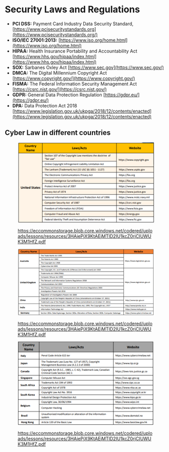 # Security Laws and Regulations

* **PCI DSS:** Payment Card Industry Data Security Standard, [https://www.pcisecuritystandards.org](https://www.pcisecuritystandards.org/)
* **ISO/IEC 27001:2013:** [https://www.iso.org/home.html](https://www.iso.org/home.html)
* **HIPAA:** Health Insurance Portability and Accountability Act [https://www.hhs.gov/hipaa/index.html](https://www.hhs.gov/hipaa/index.html)
* **SOX:** Sarbanes Oxley Act [https://www.sec.gov](https://www.sec.gov/)
* **DMCA:** The Digital Millennium Copyright Act [https://www.copyright.gov/](https://www.copyright.gov/)
* **FISMA:** The Federal Information Security Management Act [https://csrc.nist.gov/](https://csrc.nist.gov/)
* **GDPR:** General Data Protection Regulation [https://gdpr.eu/](https://gdpr.eu/)
* **DPA:** Data Protection Act 2018 [https://www.legislation.gov.uk/ukpga/2018/12/contents/enacted](https://www.legislation.gov.uk/ukpga/2018/12/contents/enacted)

## Cyber Law in different countries&#x20;

<figure><img src="../.gitbook/assets/image (12).png" alt=""><figcaption><p><a href="https://eccommonstorage.blob.core.windows.net/codered/uploads/lessons/resources/3HAiePjX9KtAEjMTID2IU1kcZ0rjCIUWUK3M1HfZ.pdf">https://eccommonstorage.blob.core.windows.net/codered/uploads/lessons/resources/3HAiePjX9KtAEjMTID2IU1kcZ0rjCIUWUK3M1HfZ.pdf</a></p></figcaption></figure>

<figure><img src="../.gitbook/assets/image (9).png" alt=""><figcaption><p><a href="https://eccommonstorage.blob.core.windows.net/codered/uploads/lessons/resources/3HAiePjX9KtAEjMTID2IU1kcZ0rjCIUWUK3M1HfZ.pdf">https://eccommonstorage.blob.core.windows.net/codered/uploads/lessons/resources/3HAiePjX9KtAEjMTID2IU1kcZ0rjCIUWUK3M1HfZ.pdf</a></p></figcaption></figure>

<figure><img src="../.gitbook/assets/image (11).png" alt=""><figcaption><p><a href="https://eccommonstorage.blob.core.windows.net/codered/uploads/lessons/resources/3HAiePjX9KtAEjMTID2IU1kcZ0rjCIUWUK3M1HfZ.pdf">https://eccommonstorage.blob.core.windows.net/codered/uploads/lessons/resources/3HAiePjX9KtAEjMTID2IU1kcZ0rjCIUWUK3M1HfZ.pdf</a></p></figcaption></figure>
